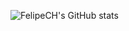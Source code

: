 ![FelipeCH's GitHub stats](https://github-readme-stats.vercel.app/api?username=lipef23937&show_icons=true&theme=Dracula)
